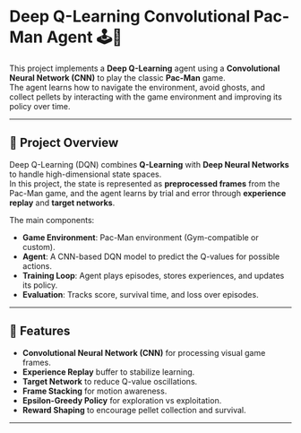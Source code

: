 # Deep Q-Learning Convolutional Pac-Man Agent 🕹️👾

This project implements a **Deep Q-Learning** agent using a **Convolutional Neural Network (CNN)** to play the classic **Pac-Man** game.  
The agent learns how to navigate the environment, avoid ghosts, and collect pellets by interacting with the game environment and improving its policy over time.

---

## 🎯 Project Overview

Deep Q-Learning (DQN) combines **Q-Learning** with **Deep Neural Networks** to handle high-dimensional state spaces.  
In this project, the state is represented as **preprocessed frames** from the Pac-Man game, and the agent learns by trial and error through **experience replay** and **target networks**.

The main components:
- **Game Environment**: Pac-Man environment (Gym-compatible or custom).
- **Agent**: A CNN-based DQN model to predict the Q-values for possible actions.
- **Training Loop**: Agent plays episodes, stores experiences, and updates its policy.
- **Evaluation**: Tracks score, survival time, and loss over episodes.

---

## 🧠 Features

- **Convolutional Neural Network (CNN)** for processing visual game frames.
- **Experience Replay** buffer to stabilize learning.
- **Target Network** to reduce Q-value oscillations.
- **Frame Stacking** for motion awareness.
- **Epsilon-Greedy Policy** for exploration vs exploitation.
- **Reward Shaping** to encourage pellet collection and survival.

---
